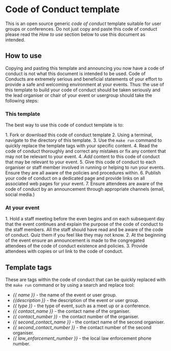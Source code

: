 # Code of Conduct template

This is an open source generic *code of conduct* template suitable for user groups or conferences.
Do not just copy and paste this code of conduct please read the *How to use* section below to use this document as intended.

## How to use

Copying and pasting this template and announcing you now have a code of conduct is not what this document is intended to be used. Code of Conducts are extremely serious and beneficial statements of your effort to provide a safe and welcoming environment at your events. Thus: the use of this template to build your code of conduct should be taken seriously and the lead organiser or chair of your event or usergroup should take the following steps:

### This template

The best way to use this code of conduct template is to:

1\. Fork or download this code of conduct template
2\. Using a terminal, navigate to the directory of this template.
3\. Use the `make run` command to quickly replace the template tags with your specific content.
4\. Read the code of conduct thoroughly and correct any mistakes or fix any content that may not be relevant to your event.
4\. *Add* content to this code of conduct that may be relevant to your event.
5\. Give this code of conduct to each organiser or staff member involved in running or helping to run your events. Ensure they are all aware of the policies and procedures within.
6\. Publish your code of conduct on a dedicated page and provide links on all associated web pages for your event.
7\. Ensure attendees are aware of the code of conduct by an announcement through appropriate channels (email, social media.)


### At your event

1\. Hold a staff meeting before the even begins and on each subsequent day that the event continues and explain the purpose of the code of conduct to the staff members. All the staff should have read and be aware of the code of conduct. Quiz them if you feel like they may not know.
2\. At the beginning of the event ensure an announcement is made to the congregated attendees of the code of conduct existence and policies.
3\. Provide attendees with copies or url link to the code of conduct.


## Template tags

These are tags within the code of conduct that can be quickly replaced with the
`make run` command or by using a search and replace tool:

- *{{ name }}* - the name of the event or user group.
- *{{description }}* - the description of the event or user group.
- *{{ type }}* - the type of event, such as a meet up or a conference.
- *{{ contact_name }}* - the contact name of the organiser.
- *{{ contact_number }}* - the contact number of the organiser.
- *{{ second_contact_name }}* - the contact name of the second organiser.
- *{{ second_contact_number }}* - the contact number of the second organiser.
- *{{ law_enforcement_number }}* - the local law enforcement phone number.

